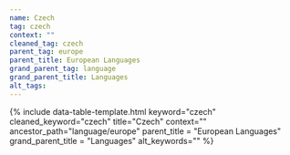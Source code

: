 ```yaml
---
name: Czech
tag: czech
context: ""
cleaned_tag: czech
parent_tag: europe
parent_title: European Languages
grand_parent_tag: language
grand_parent_title: Languages
alt_tags: 
---
```


{% include data-table-template.html 
  keyword="czech" 
  cleaned_keyword="czech" 
  title="Czech"
  context=""
  ancestor_path="language/europe" 
  parent_title = "European Languages"
  grand_parent_title = "Languages"
  alt_keywords=""
%}

